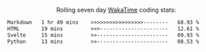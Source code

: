 <p align="center">Rolling seven day <a href='https://wakatime.com/'> WakaTime</a> coding stats:</p>
<!--START_SECTION:waka-->

```txt
Markdown   1 hr 49 mins    >>>>>>>>>>>>>>>>>--------   68.93 %
HTML       19 mins         >>>----------------------   12.61 %
Svelte     15 mins         >>-----------------------   09.93 %
Python     13 mins         >>-----------------------   08.53 %
```

<!--END_SECTION:waka-->
